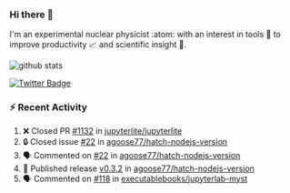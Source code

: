### Hi there 👋 

I'm an experimental nuclear physicist :atom: with an interest in tools :wrench: to improve productivity :chart_with_upwards_trend: and scientific insight :telescope:.

![github stats](https://github-readme-stats.vercel.app/api?username=agoose77&show_icons=true&hide_rank=true&hide_title=true&bg_color=30,e76445,904e95&text_color=efe3ec&icon_color=efe3ec)
<!--
**agoose77/agoose77** is a ✨ _special_ ✨ repository because its `README.md` (this file) appears on your GitHub profile.

Here are some ideas to get you started:

- 🔭 I’m currently working on ...
- 🌱 I’m currently learning ...
- 👯 I’m looking to collaborate on ...
- 🤔 I’m looking for help with ...
- 💬 Ask me about ...
- 📫 How to reach me: ...
- 😄 Pronouns: ...
- ⚡ Fun fact: ...
-->

[![Twitter Badge](https://img.shields.io/twitter/follow/agoose77?style=flat-square&logo=Twitter&logoColor=white&color=cornflowerblue)](https://twitter.com/agoose77)

### :zap: Recent Activity

<!--START_SECTION:activity-->
1. ❌ Closed PR [#1132](https://github.com/jupyterlite/jupyterlite/pull/1132) in [jupyterlite/jupyterlite](https://github.com/jupyterlite/jupyterlite)
2. 🔒 Closed issue [#22](https://github.com/agoose77/hatch-nodejs-version/issues/22) in [agoose77/hatch-nodejs-version](https://github.com/agoose77/hatch-nodejs-version)
3. 🗣 Commented on [#22](https://github.com/agoose77/hatch-nodejs-version/issues/22#issuecomment-1708190872) in [agoose77/hatch-nodejs-version](https://github.com/agoose77/hatch-nodejs-version)
4. 🚀 Published release [v0.3.2](https://github.com/agoose77/hatch-nodejs-version/releases/tag/v0.3.2) in [agoose77/hatch-nodejs-version](https://github.com/agoose77/hatch-nodejs-version)
5. 🗣 Commented on [#118](https://github.com/executablebooks/jupyterlab-myst/pull/118#issuecomment-1707975060) in [executablebooks/jupyterlab-myst](https://github.com/executablebooks/jupyterlab-myst)
<!--END_SECTION:activity-->
